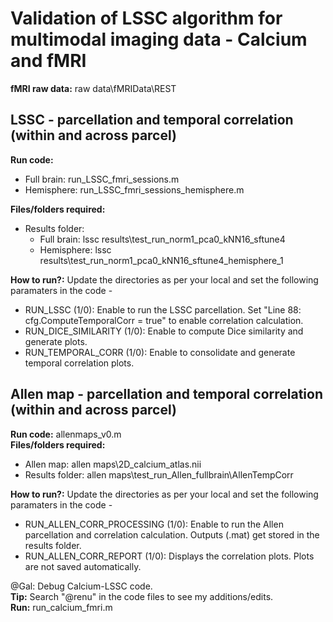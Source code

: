 # Validation of LSSC algorithm for multimodal imaging data - Calcium and fMRI 

**fMRI raw data:** raw data\fMRIData\REST

## LSSC - parcellation and temporal correlation (within and across parcel)
**Run code:** 
* Full brain: run_LSSC_fmri_sessions.m
* Hemisphere: run_LSSC_fmri_sessions_hemisphere.m 
  
**Files/folders required:** 
* Results folder:
    - Full brain: lssc results\test_run_norm1_pca0_kNN16_sftune4
    - Hemisphere: lssc results\test_run_norm1_pca0_kNN16_sftune4_hemisphere_1

**How to run?:** Update the directories as per your local and set the following paramaters in the code -
* RUN_LSSC (1/0): Enable to run the LSSC parcellation. Set "Line 88: cfg.ComputeTemporalCorr = true" to enable correlation calculation.
* RUN_DICE_SIMILARITY (1/0): Enable to compute Dice similarity and generate plots.
* RUN_TEMPORAL_CORR (1/0): Enable to consolidate and generate temporal correlation plots. 

## Allen map - parcellation and temporal correlation (within and across parcel)
**Run code:** allenmaps_v0.m <br/>
**Files/folders required:** 
* Allen map: allen maps\2D_calcium_atlas.nii
* Results folder: allen maps\test_run_Allen_fullbrain\AllenTempCorr

**How to run?:** Update the directories as per your local and set the following paramaters in the code -
* RUN_ALLEN_CORR_PROCESSING (1/0): Enable to run the Allen parcellation and correlation calculation. Outputs (.mat) get stored in the results folder.
* RUN_ALLEN_CORR_REPORT (1/0): Displays the correlation plots. Plots are not saved automatically. 

@Gal: Debug Calcium-LSSC code. <br/>
**Tip:** Search "@renu" in the code files to see my additions/edits. <br/>
**Run:** run_calcium_fmri.m 
